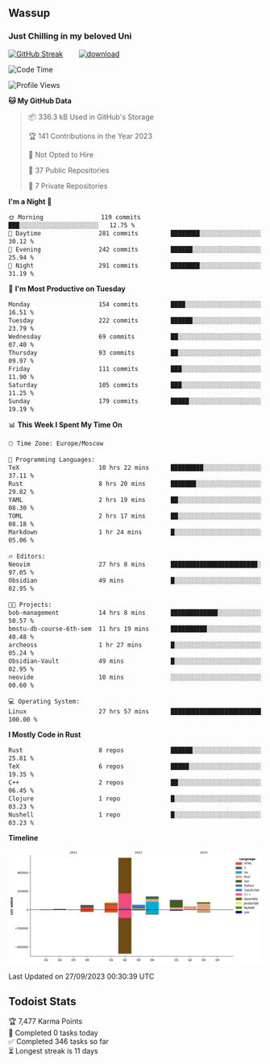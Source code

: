 ## Wassup 
### Just Chilling in my beloved Uni 

<!--
-->

[![GitHub Streak](http://github-readme-streak-stats.herokuapp.com?user=archeoss&theme=shades-of-purple&hide_border=true&date_format=j%20M%5B%20Y%5D)](https://git.io/streak-stats)&nbsp;&nbsp;&nbsp;&nbsp;&nbsp;&nbsp;&nbsp;&nbsp;[![download](https://user-images.githubusercontent.com/68448737/147796309-d8b65b1d-4dde-40d9-b03a-2b42aaa6cd43.jpeg)
](http://bmstu.ru/)

<!--START_SECTION:waka-->
![Code Time](http://img.shields.io/badge/Code%20Time-1%2C794%20hrs%209%20mins-blue)

![Profile Views](http://img.shields.io/badge/Profile%20Views-6-blue)

**🐱 My GitHub Data** 

> 📦 336.3 kB Used in GitHub's Storage 
 > 
> 🏆 141 Contributions in the Year 2023
 > 
> 🚫 Not Opted to Hire
 > 
> 📜 37 Public Repositories 
 > 
> 🔑 7 Private Repositories 
 > 
**I'm a Night 🦉** 

```text
🌞 Morning                119 commits         ███░░░░░░░░░░░░░░░░░░░░░░   12.75 % 
🌆 Daytime                281 commits         ████████░░░░░░░░░░░░░░░░░   30.12 % 
🌃 Evening                242 commits         ██████░░░░░░░░░░░░░░░░░░░   25.94 % 
🌙 Night                  291 commits         ████████░░░░░░░░░░░░░░░░░   31.19 % 
```
📅 **I'm Most Productive on Tuesday** 

```text
Monday                   154 commits         ████░░░░░░░░░░░░░░░░░░░░░   16.51 % 
Tuesday                  222 commits         ██████░░░░░░░░░░░░░░░░░░░   23.79 % 
Wednesday                69 commits          ██░░░░░░░░░░░░░░░░░░░░░░░   07.40 % 
Thursday                 93 commits          ██░░░░░░░░░░░░░░░░░░░░░░░   09.97 % 
Friday                   111 commits         ███░░░░░░░░░░░░░░░░░░░░░░   11.90 % 
Saturday                 105 commits         ███░░░░░░░░░░░░░░░░░░░░░░   11.25 % 
Sunday                   179 commits         █████░░░░░░░░░░░░░░░░░░░░   19.19 % 
```


📊 **This Week I Spent My Time On** 

```text
🕑︎ Time Zone: Europe/Moscow

💬 Programming Languages: 
TeX                      10 hrs 22 mins      █████████░░░░░░░░░░░░░░░░   37.11 % 
Rust                     8 hrs 20 mins       ███████░░░░░░░░░░░░░░░░░░   29.82 % 
YAML                     2 hrs 19 mins       ██░░░░░░░░░░░░░░░░░░░░░░░   08.30 % 
TOML                     2 hrs 17 mins       ██░░░░░░░░░░░░░░░░░░░░░░░   08.18 % 
Markdown                 1 hr 24 mins        █░░░░░░░░░░░░░░░░░░░░░░░░   05.06 % 

🔥 Editors: 
Neovim                   27 hrs 8 mins       ████████████████████████░   97.05 % 
Obsidian                 49 mins             █░░░░░░░░░░░░░░░░░░░░░░░░   02.95 % 

🐱‍💻 Projects: 
bob-management           14 hrs 8 mins       █████████████░░░░░░░░░░░░   50.57 % 
bmstu-db-course-6th-sem  11 hrs 19 mins      ██████████░░░░░░░░░░░░░░░   40.48 % 
archeoss                 1 hr 27 mins        █░░░░░░░░░░░░░░░░░░░░░░░░   05.24 % 
Obsidian-Vault           49 mins             █░░░░░░░░░░░░░░░░░░░░░░░░   02.95 % 
neovide                  10 mins             ░░░░░░░░░░░░░░░░░░░░░░░░░   00.60 % 

💻 Operating System: 
Linux                    27 hrs 57 mins      █████████████████████████   100.00 % 
```

**I Mostly Code in Rust** 

```text
Rust                     8 repos             ██████░░░░░░░░░░░░░░░░░░░   25.81 % 
TeX                      6 repos             █████░░░░░░░░░░░░░░░░░░░░   19.35 % 
C++                      2 repos             ██░░░░░░░░░░░░░░░░░░░░░░░   06.45 % 
Clojure                  1 repo              █░░░░░░░░░░░░░░░░░░░░░░░░   03.23 % 
Nushell                  1 repo              █░░░░░░░░░░░░░░░░░░░░░░░░   03.23 % 
```



**Timeline**

![Lines of Code chart](https://raw.githubusercontent.com/archeoss/archeoss/master/assets/bar_graph.png)


 Last Updated on 27/09/2023 00:30:39 UTC
<!--END_SECTION:waka-->

## Todoist Stats

<!-- TODO-IST:START -->
🏆  7,477 Karma Points           
🌸  Completed 0 tasks today           
✅  Completed 346 tasks so far           
⏳  Longest streak is 11 days
<!-- TODO-IST:END -->
